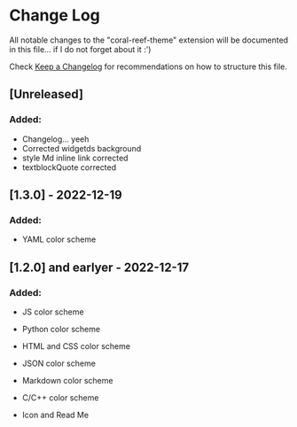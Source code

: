 # Change Log

All notable changes to the "coral-reef-theme" extension will be documented in 
this file... if I do not forget about it :')

Check [Keep a Changelog](http://keepachangelog.com/) for recommendations on how 
to structure this file.

## [Unreleased]
### Added:
- Changelog... yeeh
- Corrected widgetds background
- style Md inline link corrected
- textblockQuote corrected

## [1.3.0] - 2022-12-19
### Added:
- YAML color scheme

## [1.2.0] and earlyer - 2022-12-17
### Added:
- JS color scheme
- Python color scheme
- HTML and CSS color scheme
- JSON color scheme
- Markdown color scheme
- C/C++ color scheme

- Icon and Read Me